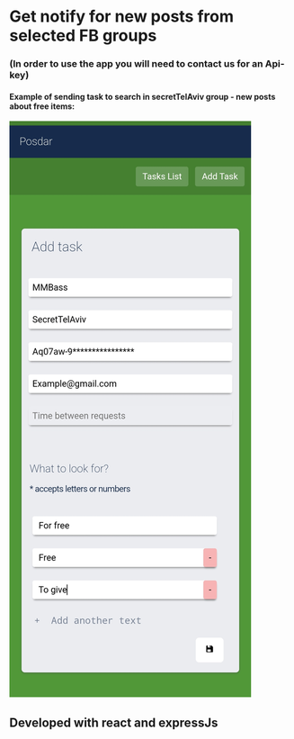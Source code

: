 # Get notify for new posts from selected FB groups

### (In order to use the app you will need to contact us for an Api-key)




#### Example of sending task to search in secretTelAviv group - new posts about free items:
![Screenshot1](https://github.com/MMBass/Posdar/blob/master/data/Screenshot_20240106_212849_Chrome.jpg)

## Developed with react and expressJs
